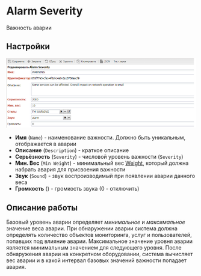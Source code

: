 # Alarm Severity

Важность аварии 

## Настройки

![](alarm-severity-warning-form.png)

* **Имя** (`Name`) - наименование важности. Должно быть уникальным, отображается в аварии
* **Описание** (`Description`) - краткое описание 
* **Серьёзность** (`Severity`) - числовой уровень важности (`Severity`)
* **Мин. Вес** (`Min Weight`) - минимальный вес [Weight](../fault-management/index.md#Серьёзность%20и%20Вес), который должна набрать авария для присвоения важности
* **Звук** (`Sound`) - звук воспроизводимый при появлении аварии данного веса
* **Громкость** () - громкость звука (0 - отключить)

## Описание работы

Базовый уровень аварии определяет *минимальное* и *максимальное* значение веса аварии. 
При обнаружении аварии система должна определять количество объектов мониторинга, 
услуг и пользователей, попавших под влияние аварии. Максимальное значение уровня аварии является минимальным значением для следующего уровня. 
После обнаружения аварии на конкретном оборудовании, система вычисляет вес аварии и в какой интервал базовых значений важности попадает авария.
